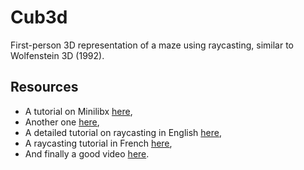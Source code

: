 # Cub3d
First-person 3D representation of a maze using raycasting, similar to Wolfenstein 3D (1992).
## Resources

* A tutorial on Minilibx [here](https://harm-smits.github.io/42docs/libs/minilibx/introduction.html),
* Another one [here](https://qst0.github.io/ft_libgfx/),
* A detailed tutorial on raycasting in English [here](https://lodev.org/cgtutor/raycasting.html),
* A raycasting tutorial in French [here](http://forums.mediabox.fr/wiki/tutoriaux/flashplatform/affichage/3d/raycasting),
* And finally a good video [here](https://www.youtube.com/watch?v=gYRrGTC7GtA&t=298s).
